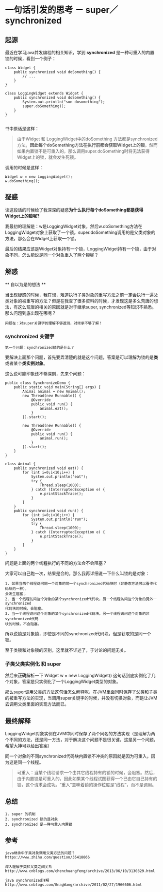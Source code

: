 # 一句话引发的思考 － super／synchronized

## 起源
最近在学习java并发编程的相关知识，学到 **synchronized** 是一种可重入的内置锁的时候，看到一个例子：

```
class Widget {
	public synchronized void doSomething() {
		// ...
	}
}

class LoggingWidget extends Widget {
	public synchronized void doSomething() {
		System.out.println("son dosomething");
		super.doSomething();
	}
}
		
```
书中原话是这样：
> 由于Widget 和 LoggingWidget中的doSomething 方法都是synchronized方法，**因此每个doSomething方法在执行前都会获取Widget上的锁**。然而如果内置锁不是可重入的，那么调用super.doSomething时将无法获得Widget上的锁，就会发生死锁。

调用的时候是这样：
	
	Widget w = new LoggingWidget();
	w.doSomething();


## 疑惑
读这段话的时候给了我深深的疑惑**为什么执行每个doSomething都是获得Widget上的锁呢?**

我最初的理解是：w是LoggingWidget对象，然后w.doSomething方法在LoggingWidget对象上获取了一个锁。super.doSomething调用的是父类对象的方法，那么会在Widget上获取一个锁。

最后的结果应该是Widget对象持有一个锁，LoggingWidget持有一个锁，由于对象不同，怎么能说是同一个对象重入了两个锁呢？

## 解惑
** 自以为是的想法 **
	
当出现疑惑的时候，我在想，难道执行子类对象的重写方法之前一定会执行一遍父类对象的被重写的方法？但是在我查了很多资料的时候，才发现这是多么荒唐的想法，有这么荒唐的相关的原因就是对于继承super, synchronized等知识不熟悉。那么问题到底出现在哪呢？

	问题在：对super关键字的理解不够透测，对继承不够了解！
	
	
### synchronized 关键字
	
	第一个问题：synchronized锁的是什么？
要解决上面那个问题，首先要弄清楚的就是这个问题，答案是可以理解为锁的是**类**或者某个**类实例对象**。

这么说可能印象还不够深刻，先来个问题：

```
public class SynchronizeDemo {
	public static void main(String[] args) {
		Animal animal = new Animal();
		new Thread(new Runnable() {
			@Override
			public void run() {
				animal.eat();
			}
		}).start();
		
		new Thread(new Runnable() {
			@Override
			public void run() {
				animal.run();
			}
		}).start();
	}
}

class Animal {
	public synchronized void eat() {
		for (int i=0;i<10;i++) {
			System.out.println("eat");
			try {
				Thread.sleep(1000);
			} catch (InterruptedException e) {
				e.printStackTrace();
			}
		}
	}
	public synchronized void run() {
		for (int i=0;i<10;i++) {
			System.out.println("run");
			try {
				Thread.sleep(1000);
			} catch (InterruptedException e) {
				e.printStackTrace();
			}
		}
	}
}
```
问题是上面的两个线程执行的不同的方法会不会阻塞？

大家可以自己跑一次，结果是会的。那么我再详细说一下什么叫锁的是对象：
	
	1. 如果当两个线程访问同一个对象的同一个synchronized代码块时（非静态方法可以看作代码块的一种），
	会发生阻塞；
	2. 当一个线程访问这个对象的某个synchronized代码块，另一个线程访问这个对象的另外一synchronized
	代码块的时候，会阻塞。
	3. 当一个线程访问这个对象的某个synchronized代码块，另一个线程访问这个对象的非synchronized代码
	块的时候，不会阻塞。

所以说锁是对象锁，即使是不同的synchronized代码块，但是获取的是同一个锁。

至于类锁和对象锁的区别，这里就不详述了，于讨论的问题无关。

### 子类父类实例化  和 super
然后来**正确**解析一下 Widget w = new LoggingWidget() 这句话到底实例化了几个对象，答案是只实例化了一个LoggingWidget类型的对象。

那么super调用父类的方法这句话怎么解释呢，在JVM里面同时保存了父类和子类的被重写方法的实现，当调用super关键字的时候，并没有切换对象，而是让JVM去调用父类里面的实现方法而已。

## 最终解释
LoggingWidget对象实例在JVM中同时保存了两个同名的方法实现（是理解为两个不同的方法，还是同一方法，对于解决这个问题不是很关键，这是另一个问题，希望大神可以给出答案）

同一个对象的不同synchronized代码块内置锁不冲突的原因就是因为可重入，因为这是同一个线程。
>可重入：当某个线程请求一个由其它线程持有的锁的时候，会阻塞。然后，由于内置锁是可重入的，因此如果某个线程试图获得一个已由它自己持有的锁，这个请求会成功。“重入”意味着锁的操作粒度是“线程”，而不是调用。

## 总结
	1. super 的机制
	2. synchronized 锁的是对象
	3. synchronized 是一种可重入内置锁


## 参考
	java继承中子类对象调用父类方法的问题？
	https://www.zhihu.com/question/35418866
	
	深入理解子类和父类之间关系
	http://www.cnblogs.com/chenchuangfeng/archive/2013/06/10/3130329.html
	
	java synchronized详解
	http://www.cnblogs.com/GnagWang/archive/2011/02/27/1966606.html
